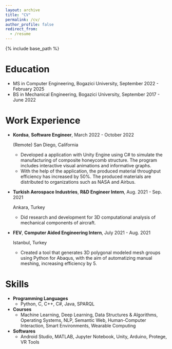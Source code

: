 ```yaml
---
layout: archive
title: "CV"
permalink: /cv/
author_profile: false
redirect_from:
  - /resume
---
```


{% include base_path %}

Education
======
* MS in Computer Engineering, Bogazici University, September 2022 - February 2025
* BS in Mechanical Engineering, Bogazici University, September 2017 - June 2022

Work Experience
======
* **Kordsa**, **Software Engineer**, March 2022 - October 2022

  (Remote) San Diego, California
  * Developed a application with Unity Engine using C# to simulate the manufacturing of composite honeycomb
structure. The program includes interactive visual animations and informative graphs.
  * With the help of the application, the produced material throughput efficiency has increased by 50%. The
produced materials are distributed to organizations such as NASA and Airbus.

* **Turkish Aerospace Industries**, **R&D Engineer Intern**, Aug. 2021 - Sep. 2021

  Ankara, Turkey
  * Did research and development for 3D computational analysis of mechanical components of aircraft.

* **FEV**, **Computer Aided Engineering Intern**, July 2021 - Aug. 2021

  Istanbul, Turkey
  * Created a tool that generates 3D polygonal modeled mesh groups using Python for Abaqus, with the aim of automatizing manual meshing, increasing efficiency by 5.
  
Skills
======
* **Programming Languages**
  * Python, C, C++, C#, Java, SPARQL
* **Courses**
  * Machine Learning, Deep Learning, Data Structures & Algorithms, Operating Systems, NLP, Semantic Web, Human-Computer Interaction, Smart Environments, Wearable Computing
* **Softwares**
  * Android Studio, MATLAB, Jupyter Notebook, Unity, Arduino, Protege, VR Tools
